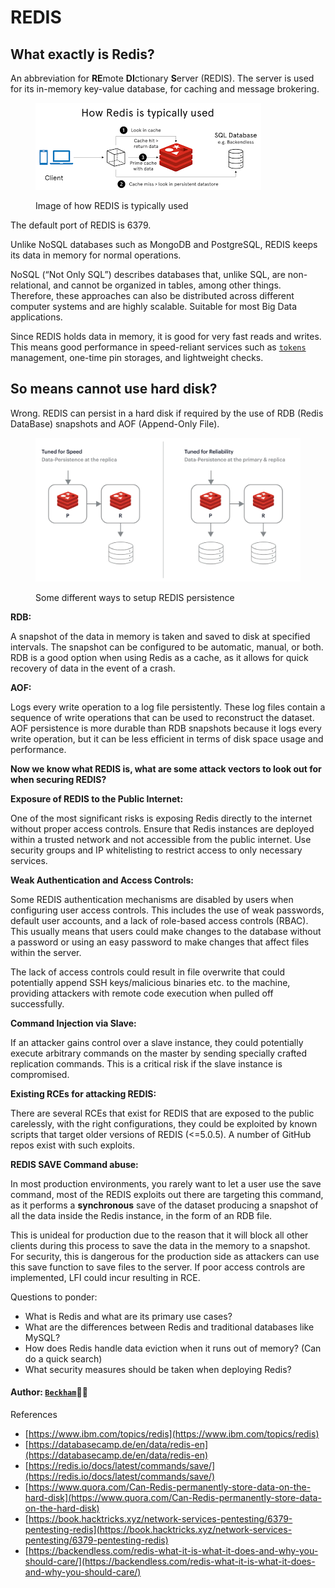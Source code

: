 # REDIS

## What exactly is Redis?

An abbreviation for **RE**mote **DI**ctionary **S**erver (REDIS). The server is used for its in-memory key-value database, for caching and message brokering.

<figure><img src="../.gitbook/assets/Pasted image 20240704135642.png" alt=""><figcaption><p>Image of how REDIS is typically used</p></figcaption></figure>

The default port of REDIS is 6379.

Unlike NoSQL databases such as MongoDB and PostgreSQL, REDIS keeps its data in memory for normal operations.

NoSQL (“Not Only SQL”) describes databases that, unlike SQL, are non-relational, and cannot be organized in tables, among other things. Therefore, these approaches can also be distributed across different computer systems and are highly scalable. Suitable for most Big Data applications.

Since REDIS holds data in memory, it is good for very fast reads and writes. This means good performance in speed-reliant services such as [`tokens`](jwt/) management, one-time pin storages, and lightweight checks.

## So means cannot use hard disk?

Wrong. REDIS can persist in a hard disk if required by the use of RDB (Redis DataBase) snapshots and AOF (Append-Only File). &#x20;



<figure><img src="../.gitbook/assets/Pasted image 20240704154758 (3).png" alt=""><figcaption><p>Some different ways to setup REDIS persistence</p></figcaption></figure>

**RDB:**

A snapshot of the data in memory is taken and saved to disk at specified intervals. The snapshot can be configured to be automatic, manual, or both. RDB is a good option when using Redis as a cache, as it allows for quick recovery of data in the event of a crash.

**AOF:**

Logs every write operation to a log file persistently. These log files contain a sequence of write operations that can be used to reconstruct the dataset. AOF persistence is more durable than RDB snapshots because it logs every write operation, but it can be less efficient in terms of disk space usage and performance.



**Now we know what REDIS is, what are some attack vectors to look out for when securing REDIS?**

**Exposure of REDIS to the Public Internet:**

One of the most significant risks is exposing Redis directly to the internet without proper access controls. Ensure that Redis instances are deployed within a trusted network and not accessible from the public internet. Use security groups and IP whitelisting to restrict access to only necessary services​​.

**Weak Authentication and Access Controls:**

Some REDIS authentication mechanisms are disabled by users when configuring user access controls. This includes the use of weak passwords, default user accounts, and a lack of role-based access controls (RBAC). This usually means that users could make changes to the database without a password or using an easy password to make changes that affect files within the server.

The lack of access controls could result in file overwrite that could potentially append SSH keys/malicious binaries etc. to the machine, providing attackers with remote code execution when pulled off successfully.

**Command Injection via Slave:**

If an attacker gains control over a slave instance, they could potentially execute arbitrary commands on the master by sending specially crafted replication commands. This is a critical risk if the slave instance is compromised​.

**Existing RCEs for attacking REDIS:**

There are several RCEs that exist for REDIS that are exposed to the public carelessly, with the right configurations, they could be exploited by known scripts that target older versions of REDIS (<=5.0.5). A number of GitHub repos exist with such exploits.

**REDIS SAVE Command abuse:**

In most production environments, you rarely want to let a user use the save command, most of the REDIS exploits out there are targeting this command, as it performs a **synchronous** save of the dataset producing a snapshot of all the data inside the Redis instance, in the form of an RDB file.

This is unideal for production due to the reason that it will block all other clients during this process to save the data in the memory to a snapshot. For security, this is dangerous for the production side as attackers can use this save function to save files to the server. If poor access controls are implemented, LFI could incur resulting in RCE.

Questions to ponder:

* What is Redis and what are its primary use cases?
* What are the differences between Redis and traditional databases like MySQL?
* How does Redis handle data eviction when it runs out of memory? (Can do a quick search)
* What security measures should be taken when deploying Redis?

#### Author: [`Beckham`](https://github.com/Ninjarku)🐱‍👤

References

* [https://www.ibm.com/topics/redis](https://www.ibm.com/topics/redis)
* [https://databasecamp.de/en/data/redis-en](https://databasecamp.de/en/data/redis-en)
* [https://redis.io/docs/latest/commands/save/](https://redis.io/docs/latest/commands/save/)
* [https://www.quora.com/Can-Redis-permanently-store-data-on-the-hard-disk](https://www.quora.com/Can-Redis-permanently-store-data-on-the-hard-disk)
* [https://book.hacktricks.xyz/network-services-pentesting/6379-pentesting-redis](https://book.hacktricks.xyz/network-services-pentesting/6379-pentesting-redis)
* [https://backendless.com/redis-what-it-is-what-it-does-and-why-you-should-care/](https://backendless.com/redis-what-it-is-what-it-does-and-why-you-should-care/)
